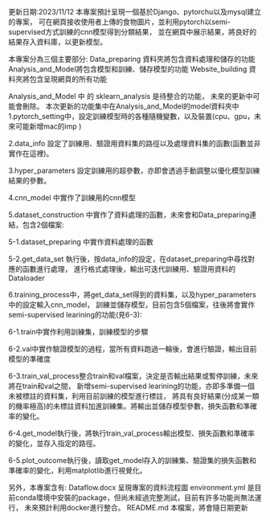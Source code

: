 更新日期:2023/11/12
本專案預計呈現一個基於Django、pytorchu以及mysql建立的專案，
可在網頁接收使用者上傳的食物圖片，並利用pytorch以semi-supervised方式訓練的cnn模型得到分類結果，
並在網頁中展示結果，將良好的結果存入資料庫，以更新模型。

本專案分為三個主要部分:
Data_preparing 資料夾將包含資料處理和儲存的功能
Analysis_and_Model將包含模型和訓練、儲存模型的功能
Website_building 資料夾將包含呈現網頁的所有功能

Analysis_and_Model 中 的 sklearn_analysis 是待整合的功能，
未來的更新中可能會刪除。
本次更新的功能集中在Analysis_and_Model的model資料夾中
1.pytorch_setting中，設定訓練模型時的各種隨機變數，以及裝置(cpu、gpu，未來可能新增mac的imp )

2.data_info 設定了訓練用、驗證用資料集的路徑以及處理資料集的函數(函數並非實作在這裡)。

3.hyper_parameters 設定訓練用的超參數，亦即會透過手動調整以優化模型訓練結果的參數。

4.cnn_model 中實作了訓練用的cnn模型

5.dataset_construction 中實作了資料處理的函數，未來會和Data_preparing連結，包含2個檔案:

5-1.dataset_preparing 中實作資料處理的函數

5-2.get_data_set 執行後，按data_info的設定，在dataset_preparing中尋找對應的函數進行處理，
進行格式處理後，輸出可迭代訓練用、驗證用資料的Dataloader

6.training_process中，將get_data_set得到的資料集，以及hyper_parameters中的設定輸入cnn_model，
訓練並儲存模型，目前包含5個檔案，往後將會實作semi-supervised learining的功能(見6-3):

6-1.train中實作利用訓練集，訓練模型的步驟

6-2.val中實作驗證模型的過程，當所有資料跑過一輪後，會進行驗證，輸出目前模型的準確度

6-3.train_val_process整合train和val檔案，決定是否輸出結果或暫停訓練，未來將在train和val之間，
新增semi-supervised learining的功能，亦即多準備一個未被標註的資料集，利用目前訓練的模型進行標註，
將具有良好結果(分成某一類的機率極高)的未標註資料加進訓練集。將輸出並儲存模型參數，損失函數和準確率的變化。

6-4.get_model執行後，將執行train_val_process輸出模型、損失函數和準確率的變化，並存入指定的路徑。

6-5.plot_outcome執行後，讀取get_model存入的訓練集、驗證集的損失函數和準確率的變化，利用matplotlib進行視覺化。

另外，本專案含有:
Dataflow.docx 呈現專案的資料流程圖
environment.yml 是目前conda環境中安裝的package，但尚未經過完整測試，目前有許多功能尚無法運行，
未來預計利用docker進行整合。
README.md 本檔案，將會隨日期更新